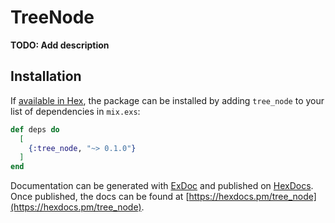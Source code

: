 # TreeNode

**TODO: Add description**

## Installation

If [available in Hex](https://hex.pm/docs/publish), the package can be installed
by adding `tree_node` to your list of dependencies in `mix.exs`:

```elixir
def deps do
  [
    {:tree_node, "~> 0.1.0"}
  ]
end
```

Documentation can be generated with [ExDoc](https://github.com/elixir-lang/ex_doc)
and published on [HexDocs](https://hexdocs.pm). Once published, the docs can
be found at [https://hexdocs.pm/tree_node](https://hexdocs.pm/tree_node).

